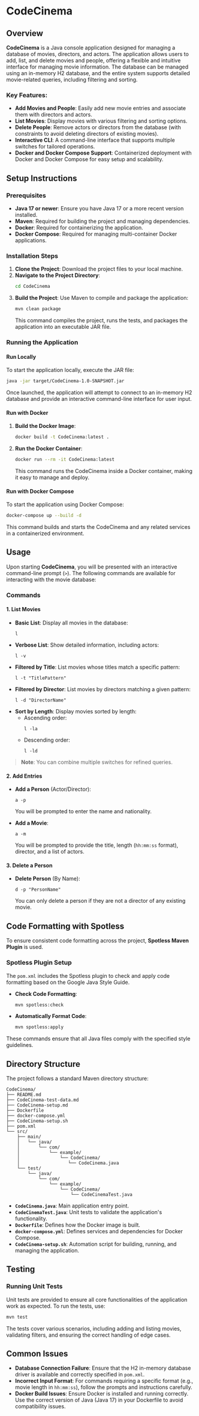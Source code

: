 # CodeCinema

## Overview
**CodeCinema** is a Java console application designed for managing a database of movies, directors, and actors. The application allows users to add, list, and delete movies and people, offering a flexible and intuitive interface for managing movie information. The database can be managed using an in-memory H2 database, and the entire system supports detailed movie-related queries, including filtering and sorting.

### Key Features:
- **Add Movies and People**: Easily add new movie entries and associate them with directors and actors.
- **List Movies**: Display movies with various filtering and sorting options.
- **Delete People**: Remove actors or directors from the database (with constraints to avoid deleting directors of existing movies).
- **Interactive CLI**: A command-line interface that supports multiple switches for tailored operations.
- **Docker and Docker Compose Support**: Containerized deployment with Docker and Docker Compose for easy setup and scalability.

## Setup Instructions

### Prerequisites
- **Java 17 or newer**: Ensure you have Java 17 or a more recent version installed.
- **Maven**: Required for building the project and managing dependencies.
- **Docker**: Required for containerizing the application.
- **Docker Compose**: Required for managing multi-container Docker applications.

### Installation Steps
1. **Clone the Project**:
   Download the project files to your local machine.
2. **Navigate to the Project Directory**:
   ```bash
   cd CodeCinema
   ```
3. **Build the Project**:
   Use Maven to compile and package the application:
   ```bash
   mvn clean package
   ```
   This command compiles the project, runs the tests, and packages the application into an executable JAR file.

### Running the Application

#### Run Locally
To start the application locally, execute the JAR file:
```bash
java -jar target/CodeCinema-1.0-SNAPSHOT.jar
```
Once launched, the application will attempt to connect to an in-memory H2 database and provide an interactive command-line interface for user input.

#### Run with Docker
1. **Build the Docker Image**:
   ```bash
   docker build -t CodeCinema:latest .
   ```
2. **Run the Docker Container**:
   ```bash
   docker run --rm -it CodeCinema:latest
   ```
   This command runs the CodeCinema inside a Docker container, making it easy to manage and deploy.

#### Run with Docker Compose
To start the application using Docker Compose:
```bash
docker-compose up --build -d
```
This command builds and starts the CodeCinema and any related services in a containerized environment.

## Usage

Upon starting **CodeCinema**, you will be presented with an interactive command-line prompt (`>`). The following commands are available for interacting with the movie database:

### Commands

#### 1. List Movies
- **Basic List**: Display all movies in the database:
  ```
  l
  ```
- **Verbose List**: Show detailed information, including actors:
  ```
  l -v
  ```
- **Filtered by Title**: List movies whose titles match a specific pattern:
  ```
  l -t "TitlePattern"
  ```
- **Filtered by Director**: List movies by directors matching a given pattern:
  ```
  l -d "DirectorName"
  ```
- **Sort by Length**: Display movies sorted by length:
    - Ascending order:
      ```
      l -la
      ```
    - Descending order:
      ```
      l -ld
      ```

> **Note**: You can combine multiple switches for refined queries.

#### 2. Add Entries
- **Add a Person** (Actor/Director):
  ```
  a -p
  ```
  You will be prompted to enter the name and nationality.

- **Add a Movie**:
  ```
  a -m
  ```
  You will be prompted to provide the title, length (`hh:mm:ss` format), director, and a list of actors.

#### 3. Delete a Person
- **Delete Person** (By Name):
  ```
  d -p "PersonName"
  ```
  You can only delete a person if they are not a director of any existing movie.

## Code Formatting with Spotless
To ensure consistent code formatting across the project, **Spotless Maven Plugin** is used.

### Spotless Plugin Setup
The `pom.xml` includes the Spotless plugin to check and apply code formatting based on the Google Java Style Guide.
- **Check Code Formatting**:
  ```bash
  mvn spotless:check
  ```
- **Automatically Format Code**:
  ```bash
  mvn spotless:apply
  ```
These commands ensure that all Java files comply with the specified style guidelines.

## Directory Structure
The project follows a standard Maven directory structure:
```
CodeCinema/
├── README.md
├── CodeCinema-test-data.md
├── CodeCinema-setup.md
├── Dockerfile
├── docker-compose.yml
├── CodeCinema-setup.sh
├── pom.xml
└── src/
    ├── main/
    │   └── java/
    │       └── com/
    │           └── example/
    │               └── CodeCinema/                                      
    │                  └── CodeCinema.java  
    └── test/
        └── java/
            └── com/
                └── example/
                    └── CodeCinema/
                        └── CodeCinemaTest.java
```
- **`CodeCinema.java`**: Main application entry point.
- **`CodeCinemaTest.java`**: Unit tests to validate the application's functionality.
- **`Dockerfile`**: Defines how the Docker image is built.
- **`docker-compose.yml`**: Defines services and dependencies for Docker Compose.
- **`CodeCinema-setup.sh`**: Automation script for building, running, and managing the application.

## Testing

### Running Unit Tests
Unit tests are provided to ensure all core functionalities of the application work as expected.
To run the tests, use:
```bash
mvn test
```
The tests cover various scenarios, including adding and listing movies, validating filters, and ensuring the correct handling of edge cases.

## Common Issues

- **Database Connection Failure**: Ensure that the H2 in-memory database driver is available and correctly specified in `pom.xml`.
- **Incorrect Input Format**: For commands requiring a specific format (e.g., movie length in `hh:mm:ss`), follow the prompts and instructions carefully.
- **Docker Build Issues**: Ensure Docker is installed and running correctly. Use the correct version of Java (Java 17) in your Dockerfile to avoid compatibility issues.
